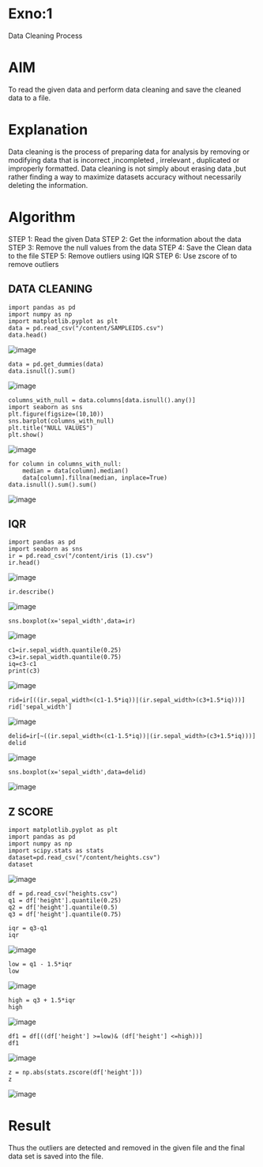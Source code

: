 # Exno:1
Data Cleaning Process

# AIM
To read the given data and perform data cleaning and save the cleaned data to a file.

# Explanation
Data cleaning is the process of preparing data for analysis by removing or modifying data that is incorrect ,incompleted , irrelevant , duplicated or improperly formatted. Data cleaning is not simply about erasing data ,but rather finding a way to maximize datasets accuracy without necessarily deleting the information.

# Algorithm
STEP 1: Read the given Data
STEP 2: Get the information about the data
STEP 3: Remove the null values from the data
STEP 4: Save the Clean data to the file
STEP 5: Remove outliers using IQR
STEP 6: Use zscore of to remove outliers

## DATA CLEANING
```
import pandas as pd
import numpy as np
import matplotlib.pyplot as plt
data = pd.read_csv("/content/SAMPLEIDS.csv")
data.head()
```
![image](https://github.com/svarsha220/exno1/assets/127709117/ab891d93-87db-43d3-a536-1ae61ddb1805)
```
data = pd.get_dummies(data)
data.isnull().sum()
```
![image](https://github.com/svarsha220/exno1/assets/127709117/32f5c820-1345-48b9-b90c-6df47ddfcf0a)
```
columns_with_null = data.columns[data.isnull().any()]
import seaborn as sns
plt.figure(figsize=(10,10))
sns.barplot(columns_with_null)
plt.title("NULL VALUES")
plt.show()
```
![image](https://github.com/svarsha220/exno1/assets/127709117/c5b290b9-e8fc-4ff8-a62a-3f69d023f613)
```
for column in columns_with_null:
    median = data[column].median()  
    data[column].fillna(median, inplace=True)
data.isnull().sum().sum()
```
![image](https://github.com/svarsha220/exno1/assets/127709117/4afd8788-f4be-4344-b2ca-c16df4003229)

## IQR
```
import pandas as pd
import seaborn as sns
ir = pd.read_csv("/content/iris (1).csv")
ir.head()
```
![image](https://github.com/Yamunaasri/exno1/assets/115707860/93d4d44c-8a8e-42ba-b50e-0d427a929e41)
```
ir.describe()
```
![image](https://github.com/svarsha220/exno1/assets/127709117/694f0b0b-da98-47d1-9270-fb6c7d09f147)

```
sns.boxplot(x='sepal_width',data=ir)
```
![image](https://github.com/svarsha220/exno1/assets/127709117/dadebcec-c0a2-4aa4-9661-0d9c0c520c11)
```
c1=ir.sepal_width.quantile(0.25)
c3=ir.sepal_width.quantile(0.75)
iq=c3-c1
print(c3)
```
![image](https://github.com/svarsha220/exno1/assets/127709117/6a02c574-ee45-41c2-bbde-0fd03d0c7a2a)
```
rid=ir[((ir.sepal_width<(c1-1.5*iq))|(ir.sepal_width>(c3+1.5*iq)))]
rid['sepal_width']
```
![image](https://github.com/svarsha220/exno1/assets/127709117/b752a2bf-02e1-4819-baa5-19fed06f0384)
```
delid=ir[~((ir.sepal_width<(c1-1.5*iq))|(ir.sepal_width>(c3+1.5*iq)))]
delid
```
![image](https://github.com/svarsha220/exno1/assets/127709117/6dce4791-81ab-44c1-a280-1f786b6c2aa1)

```
sns.boxplot(x='sepal_width',data=delid)
```
![image](https://github.com/svarsha220/exno1/assets/127709117/fa9e350c-18e4-4fe8-b460-d595d42c8944)

## Z SCORE
```
import matplotlib.pyplot as plt
import pandas as pd
import numpy as np
import scipy.stats as stats
dataset=pd.read_csv("/content/heights.csv")
dataset
```
![image](https://github.com/svarsha220/exno1/assets/127709117/5b873813-33c7-43be-b564-5d781cf05e51)

```
df = pd.read_csv("heights.csv")
q1 = df['height'].quantile(0.25)
q2 = df['height'].quantile(0.5)
q3 = df['height'].quantile(0.75)
```
```
iqr = q3-q1
iqr
```
![image](https://github.com/svarsha220/exno1/assets/127709117/e825d2fd-63e5-45c0-bbf5-35371887d875)

```
low = q1 - 1.5*iqr
low
```
![image](https://github.com/svarsha220/exno1/assets/127709117/fd373b56-6a17-45f0-8014-9cc5756903fc)

```
high = q3 + 1.5*iqr
high
```
![image](https://github.com/svarsha220/exno1/assets/127709117/4d6208fa-61e6-412e-9402-32457a193600)

```
df1 = df[((df['height'] >=low)& (df['height'] <=high))]
df1
```
![image](https://github.com/svarsha220/exno1/assets/127709117/68195ac1-f477-41a4-9366-08408c504576)

```
z = np.abs(stats.zscore(df['height']))
z
```
![image](https://github.com/svarsha220/exno1/assets/127709117/018aae84-3a43-4c6c-842c-c5dffc813722)

# Result
Thus the outliers are detected and removed in the given file and the final data set is saved into the file.
